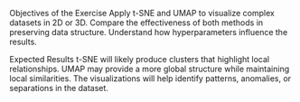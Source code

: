 Objectives of the Exercise
Apply t-SNE and UMAP to visualize complex datasets in 2D or 3D.
Compare the effectiveness of both methods in preserving data structure.
Understand how hyperparameters influence the results.

Expected Results
t-SNE will likely produce clusters that highlight local relationships.
UMAP may provide a more global structure while maintaining local similarities.
The visualizations will help identify patterns, anomalies, or separations in the dataset.

